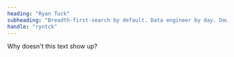 ```yaml
---
heading: "Ryan Tuck"
subheading: "Breadth-first-search by default. Data engineer by day. Down to chat zettelkasten, software, hardware, physics, philosophy, math, politics, economics, biotech, crypto, and McDs."
handle: "ryntck"
---
```


Why doesn't this text show up?
